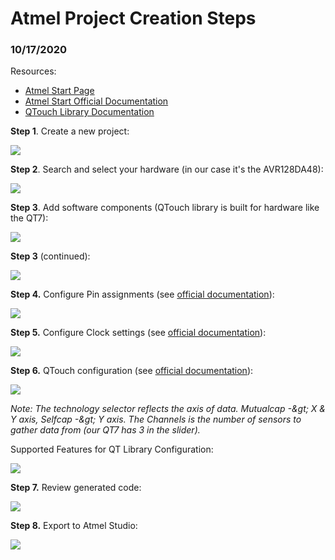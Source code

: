 <h1>Atmel Project Creation Steps </h1>

<h3>10/17/2020</h3>

Resources:

- [Atmel Start Page](https://start.atmel.com/)
- [Atmel Start Official Documentation](https://onlinedocs.microchip.com/pr/GUID-4E095027-601A-4343-844F-2034603B4C9C-en-US-4/index.html?GUID-A7503856-D18B-41FE-B5A2-E705E7587C30)
- [QTouch Library Documentation](https://microchipdeveloper.com/touch:generate-qtouch-configurator-touch-project)

**Step 1**. Create a new project:

![](https://i.imgur.com/foMq01V.png)


**Step 2**. Search and select your hardware (in our case it&#39;s the AVR128DA48):

![](https://i.imgur.com/zyGLm26.png)


**Step 3**. Add software components (QTouch library is built for hardware like the QT7):

![](https://i.imgur.com/MG8vMMi.png)


**Step 3** (continued):

![](https://i.imgur.com/O5zMUT9.png)


**Step 4.** Configure Pin assignments (see [official documentation](https://onlinedocs.microchip.com/pr/GUID-4E095027-601A-4343-844F-2034603B4C9C-en-US-4/index.html?GUID-CB09F642-6E2A-4E5C-87CE-6BD25D062331)): 

![](https://i.imgur.com/IkWhUUG.png)

**Step 5.** Configure Clock settings (see [official documentation](https://onlinedocs.microchip.com/pr/GUID-4E095027-601A-4343-844F-2034603B4C9C-en-US-4/index.html?GUID-F7559459-9D60-4F36-8135-0BAF685B3933)): 

![](https://i.imgur.com/cKzibUj.png)

**Step 6.** QTouch configuration (see [official documentation](https://microchipdeveloper.com/touch:generate-qtouch-configurator-touch-project)): 

![](https://i.imgur.com/weR8soL.png)

_Note: The technology selector reflects the axis of data. Mutualcap -\&gt; X &amp; Y axis, Selfcap -\&gt; Y axis. The Channels is the number of sensors to gather data from (our QT7 has 3 in the slider)._

Supported Features for QT Library Configuration: 

![](https://i.imgur.com/mQbqJSS.png)

**Step 7.** Review generated code:

![](https://i.imgur.com/3ZavAh7.png)

**Step 8.** Export to Atmel Studio: 

![](https://i.imgur.com/d1m072C.png)
